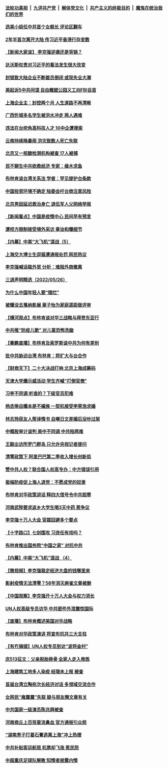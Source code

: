 ####  [法轮功真相](../../../../basic/blob/master/README.md?t=05280031) &nbsp;|&nbsp; [九评共产党](../../../../9ping.md/blob/master/README.md?t=05280031) &nbsp;|&nbsp; [解体党文化](../../../../jtdwh.md/blob/master/README.md?t=05280031)  &nbsp;|&nbsp; [共产主义的终极目的](../../../../gczydzjmd.md/blob/master/README.md?t=05280031) &nbsp;|&nbsp; [魔鬼在统治我们的世界](../../../../mgztzwmdsj.md/blob/master/README.md?t=05280031) 

#### [选美小姐任中共首个女舰长 评论区翻车](../pages/nsc413/n13746847.md?t=05280031) 

#### [2年半首次离开大陆 传习近平香港行存变数](../pages/nsc413/n13746876.md?t=05280031) 

#### [【新闻大家谈】 李克强逆袭还是背锅？](../pages/nsc413/n13746781.md?t=05280031) 

#### [达沃斯权贵对习近平的看法发生很大改变](../pages/nsc413/n13746167.md?t=05280031) 

#### [封锁致大陆企业不断裁员倒闭 或现失业大潮](../pages/nsc413/n13746498.md?t=05280031) 

#### [美起诉5中共间谍 自由雕塑公园义工向FBI自首](../pages/nsc413/n13746821.md?t=05280031) 

#### [上海企业主：封控两个月 人生道路不再清晰](../pages/nsc413/n13746772.md?t=05280031) 

#### [广西忻城多名学生被洪水冲走 两人遇难](../pages/nsc413/n13746688.md?t=05280031) 

#### [违法在台挖角高科技人才 10中企遭搜索](../pages/nsc413/n13746570.md?t=05280031) 

#### [云南持续降暴雨 洪灾致数人死亡失联](../pages/nsc413/n13746734.md?t=05280031) 

#### [北京又一核酸检测机构被查 17人被捕](../pages/nsc413/n13746643.md?t=05280031) 

#### [民不聊生中共欲救经济 专家：缘木求鱼](../pages/nsc413/n13746227.md?t=05280031) 

#### [布林肯谈台湾关系法 学者：罕见提护台条款](../pages/nsc413/n13746612.md?t=05280031) 

#### [中国投资环境不确定 陆委会吁台商注意风险](../pages/nsc413/n13746376.md?t=05280031) 

#### [北京男因延迟救治身亡 退伍军人父网络举报](../pages/nsc413/n13746519.md?t=05280031) 

#### [【新闻看点】中国是疫情中心 民间早有预言](../pages/nsc413/n13746190.md?t=05280031) 

#### [遭校方限制接受境外采访 章诒和曝细节](../pages/nsc413/n13746438.md?t=05280031) 

#### [【内幕】中美“大飞机”谍战（5）](../pages/nsc413/n13746387.md?t=05280031) 

#### [上海交大博士生逗猫遭通报处罚 网民热议](../pages/nsc413/n13746363.md?t=05280031) 


#### [李克强喊话稳外贸 分析：难阻外商撤离](../pages/nsc413/n13746266.md?t=05280031) 

#### [三退声明精选（2022/05/26）](../pages/nsc413/n13746358.md?t=05280031) 

#### [为什么中国年轻人要“摆烂”](../pages/nsc413/n13746219.md?t=05280031) 

#### [被曝没去戛纳影展 章子怡为家庭遥距做评审](../pages/nsc413/n13746195.md?t=05280031) 

#### [【横河观点】布林肯谈对华三战略与拜登东亚行](../pages/nsc413/n13746248.md?t=05280031) 

#### [中共推“防疫儿歌” 对儿童恐怖洗脑](../pages/nsc413/n13746244.md?t=05280031) 

#### [【秦鹏直播】布林肯及索罗斯谈中共为何有差别](../pages/nsc413/n13746199.md?t=05280031) 

#### [批中共胁迫台湾 布林肯：将扩大与台合作](../pages/nsc413/n13746184.md?t=05280031) 

#### [【财商天下】二十大决战打响 北京上海成筹码](../pages/nsc413/n13746129.md?t=05280031) 

#### [天津大学爆示威活动 学生齐喊“打倒官僚”](../pages/nsc413/n13746187.md?t=05280031) 

#### [习李不同调 听谁的？下级官员犯难](../pages/nsc413/n13746171.md?t=05280031) 

#### [杨丞琳自曝本是不婚族 一契机接受李荣浩求婚](../pages/nsc413/n13746140.md?t=05280031) 

#### [林志玲获友人帮译情书 自嘲日文差婚后没吵过架](../pages/nsc413/n13746161.md?t=05280031) 

#### [中概股审计谈判 美中不同调 中共陷两难](../pages/nsc413/n13746049.md?t=05280031) 

#### [王毅出访所罗门群岛 只允许央视记者提问](../pages/nsc413/n13746105.md?t=05280031) 

#### [清零政策下 阿里巴巴第二季收入增长创新低](../pages/nsc413/n13746107.md?t=05280031) 

#### [赞中共人权？联合国人权高专办：中方错误引用](../pages/nsc413/n13745933.md?t=05280031) 

#### [极端防疫促上海人退党：不愿成党的奴隶](../pages/nsc413/n13745816.md?t=05280031) 

#### [布林肯对华政策讲话 释四大信号令中共胆寒](../pages/nsc413/n13746116.md?t=05280031) 

#### [河南武陟要求返乡大学生喝3天中药 惹争议](../pages/nsc413/n13746010.md?t=05280031) 

#### [李克强十万人大会 官媒回避多个要点](../pages/nsc413/n13746051.md?t=05280031) 

#### [【十字路口】七剑围攻 习连任有戏吗？](../pages/nsc413/n13745870.md?t=05280031) 

#### [布林肯推出国务院“中国之家” 对抗中共](../pages/nsc413/n13746025.md?t=05280031) 

#### [【内幕】中美“大飞机”谍战 （4）](../pages/nsc413/n13745555.md?t=05280031) 

#### [【微视频】李克强稳定经济大盘的钱哪里来](../pages/nsc413/n13745943.md?t=05280031) 

#### [影射疫情无法清零？58年消灭麻雀文章被删](../pages/nsc413/n13746011.md?t=05280031) 

#### [【中国观察】李克强开十万人大会与权力消长](../pages/nsc413/n13745814.md?t=05280031) 

#### [UN人权高级专员访华 中共密件外泄震惊国际](../pages/nsc413/n13745817.md?t=05280031) 

#### [【直播】布林肯概述美国对华战略](../pages/nsc413/n13745109.md?t=05280031) 

#### [布林肯对华政策演讲 将宣布抗共三大支柱](../pages/nsc413/n13745974.md?t=05280031) 

#### [【有冇搞错】UN人权专员到访“波将金村”](../pages/nsc413/n13745359.md?t=05280031) 

#### [庆513征文：父亲脱胎换骨 全家人走入修炼](../pages/nsc413/n13745247.md?t=05280031) 

#### [上海建筑工地多人染疫 经理未上报 被查](../pages/nsc413/n13745741.md?t=05280031) 

#### [首届台湾立陶宛次长经济对话 多领域交流合作](../pages/nsc413/n13745718.md?t=05280031) 

#### [女网民“雍震震”失联 疑与朋友圈文章有关](../pages/nsc413/n13745735.md?t=05280031) 

#### [中共国家一级演员陈兆舜被查](../pages/nsc413/n13745737.md?t=05280031) 

#### [河南商丘上百孩童流鼻血 官方通报引众怒](../pages/nsc413/n13745686.md?t=05280031) 

#### [“湖南男子打着石膏逃离上海”冲上热搜](../pages/nsc413/n13745654.md?t=05280031) 

#### [中共补贴客运航班 机票却飞涨 惹民怨](../pages/nsc413/n13745645.md?t=05280031) 

#### [中超重庆足球队解散 知情者披露内情](../pages/nsc413/n13745612.md?t=05280031) 

